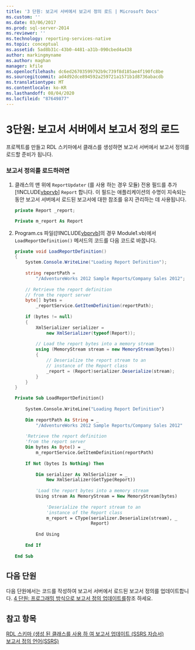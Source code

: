 ```yaml
---
title: '3 단원: 보고서 서버에서 보고서 정의 로드 | Microsoft Docs'
ms.custom: ''
ms.date: 03/06/2017
ms.prod: sql-server-2014
ms.reviewer: ''
ms.technology: reporting-services-native
ms.topic: conceptual
ms.assetid: 5ad8b31c-43b0-4481-a31b-090cbed4a438
author: markingmyname
ms.author: maghan
manager: kfile
ms.openlocfilehash: dc6ed26703599792b9c739f8d185ae4f190fc8be
ms.sourcegitcommit: ad4d92dce894592a259721a1571b1d8736abacdb
ms.translationtype: MT
ms.contentlocale: ko-KR
ms.lasthandoff: 08/04/2020
ms.locfileid: "87649877"
---
```

# <a name="lesson-3-load-a-report-definition-from-the-report-server"></a>3단원: 보고서 서버에서 보고서 정의 로드
  프로젝트를 만들고 RDL 스키마에서 클래스를 생성하면 보고서 서버에서 보고서 정의를 로드할 준비가 됩니다.  
  
### <a name="to-load-a-report-definition"></a>보고서 정의를 로드하려면  
  
1.  클래스의 맨 위에 `ReportUpdater` (를 사용 하는 경우 모듈) 전용 필드를 추가 [!INCLUDE[vbprvb](../includes/vbprvb-md.md)] `Report` 합니다. 이 필드는 애플리케이션의 수명이 지속되는 동안 보고서 서버에서 로드된 보고서에 대한 참조를 유지 관리하는 데 사용됩니다.  
  
    ```csharp  
    private Report _report;  
    ```  
  
    ```vb  
    Private m_report As Report  
    ```  
  
2.  Program.cs 파일([!INCLUDE[vbprvb](../includes/vbprvb-md.md)]의 경우 Module1.vb)에서 `LoadReportDefinition()` 메서드의 코드를 다음 코드로 바꿉니다.  
  
    ```csharp  
    private void LoadReportDefinition()  
    {  
        System.Console.WriteLine("Loading Report Definition");  
  
        string reportPath =   
            "/AdventureWorks 2012 Sample Reports/Company Sales 2012";  
  
        // Retrieve the report definition   
        // from the report server  
        byte[] bytes =   
            _reportService.GetItemDefinition(reportPath);  
  
        if (bytes != null)  
        {  
            XmlSerializer serializer =   
                new XmlSerializer(typeof(Report));  
  
            // Load the report bytes into a memory stream  
            using (MemoryStream stream = new MemoryStream(bytes))  
            {  
                // Deserialize the report stream to an   
                // instance of the Report class  
                _report = (Report)serializer.Deserialize(stream);  
            }  
        }  
    }  
    ```  
  
    ```vb  
    Private Sub LoadReportDefinition()  
  
        System.Console.WriteLine("Loading Report Definition")  
  
        Dim reportPath As String = _  
            "/AdventureWorks 2012 Sample Reports/Company Sales 2012"  
  
        'Retrieve the report definition   
        'from the report server  
        Dim bytes As Byte() = _  
            m_reportService.GetItemDefinition(reportPath)  
  
        If Not (bytes Is Nothing) Then  
  
            Dim serializer As XmlSerializer = _  
                New XmlSerializer(GetType(Report))  
  
            'Load the report bytes into a memory stream  
            Using stream As MemoryStream = New MemoryStream(bytes)  
  
                'Deserialize the report stream to an   
                'instance of the Report class  
                m_report = CType(serializer.Deserialize(stream), _  
                                 Report)  
  
            End Using  
  
        End If  
  
    End Sub  
    ```  
  
## <a name="next-lesson"></a>다음 단원  
 다음 단원에서는 코드를 작성하여 보고서 서버에서 로드된 보고서 정의를 업데이트합니다. [4 단원: 프로그래밍 방식으로 보고서 정의 업데이트를](../../2014/tutorials/lesson-4-update-the-report-definition-programmatically.md)참조 하세요.  
  
## <a name="see-also"></a>참고 항목  
 [RDL 스키마 &#40;생성 된 클래스를 사용 하 여 보고서 업데이트 (SSRS 자습서&#41;](../../2014/tutorials/updating-reports-using-classes-generated-from-the-rdl-schema-ssrs-tutorial.md)   
 [보고서 정의 언어&#40;SSRS&#41;](../reporting-services/reports/report-definition-language-ssrs.md)  
  
  
